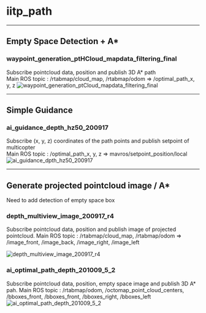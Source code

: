 # iitp_path


- - -
## Empty Space Detection + A*

### waypoint_generation_ptHCloud_mapdata_filtering_final    
Subscribe pointcloud data, position and publish 3D A* path   
Main ROS topic : /rtabmap/cloud_map, /rtabmap/odom => /optimal_path_x, y, z 
![waypoint_generation_ptCloud_mapdata_filtering_final](https://user-images.githubusercontent.com/41814103/113669415-b354e400-96ee-11eb-987f-e9fd88967925.png)


- - -
## Simple Guidance
### ai_guidance_depth_hz50_200917
Subscribe (x, y, z) coordinates of the path points and publish setpoint of multicopter   
Main ROS topic : /optimal_path_x, y, z => mavros/setpoint_position/local
![ai_guidance_dpth_hz50_200917](https://user-images.githubusercontent.com/41814103/113669376-a2a46e00-96ee-11eb-834e-614c59f4050a.png)


- - -
## Generate projected pointcloud image / A*
Need to add detection of empty space box

### depth_multiview_image_200917_r4
Subscribe pointcloud data, position and publish image of projected pointcloud.
Main ROS topic : /rtabmap/cloud_map, /rtabmap/odom => /image_front, /image_back, /image_right, /image_left

![depth_multiview_image_200917_r4](https://user-images.githubusercontent.com/41814103/113669414-b2bc4d80-96ee-11eb-9179-aefee032d8f0.png)

### ai_optimal_path_depth_201009_5_2
Subscribe pointcloud data, position, empty space image and publish 3D A* pah.
Main ROS topic : /rtabmap/odom, /octomap_point_cloud_centers, /bboxes_front, /bboxes_front, /bboxes_right, /bboxes_left
![ai_optimal_path_depth_201009_5_2](https://user-images.githubusercontent.com/41814103/113669409-b0f28a00-96ee-11eb-9719-59acbab58a91.png)


